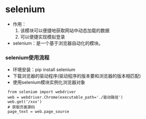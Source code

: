 # selenium
- 作用：
   1. 该模块可以便捷地获取网站中动态加载的数据
   2. 可以便捷实现模拟登录
- selenium：是一个基于浏览器自动化的模块。 

### selenium使用流程
   - 环境安装：pip install selenium
   - 下载浏览器的驱动程序(驱动程序的版本要和浏览器的版本相匹配)
   - 使用selenium模块实例化浏览器对象
   ```
    from selenium import webdriver
    web = webdriver.Chrome(executable_path='./驱动路径')
    web.get('/xxx')
    # 获取页面源码
    page_text = web.page_source
   ```
